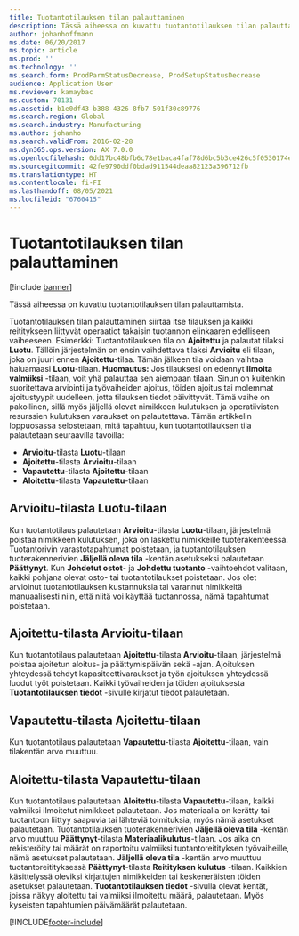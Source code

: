 ```yaml
---
title: Tuotantotilauksen tilan palauttaminen
description: Tässä aiheessa on kuvattu tuotantotilauksen tilan palauttamista.
author: johanhoffmann
ms.date: 06/20/2017
ms.topic: article
ms.prod: ''
ms.technology: ''
ms.search.form: ProdParmStatusDecrease, ProdSetupStatusDecrease
audience: Application User
ms.reviewer: kamaybac
ms.custom: 70131
ms.assetid: b1e0df43-b388-4326-8fb7-501f30c89776
ms.search.region: Global
ms.search.industry: Manufacturing
ms.author: johanho
ms.search.validFrom: 2016-02-28
ms.dyn365.ops.version: AX 7.0.0
ms.openlocfilehash: 0dd17bc48bfb6c78e1baca4faf78d6bc5b3ce426c5f0530174eccd95536a5859
ms.sourcegitcommit: 42fe9790ddf0bdad911544deaa82123a396712fb
ms.translationtype: HT
ms.contentlocale: fi-FI
ms.lasthandoff: 08/05/2021
ms.locfileid: "6760415"
---
```

# <a name="reverse-the-production-order-status"></a>Tuotantotilauksen tilan palauttaminen

[!include [banner](../includes/banner.md)]

Tässä aiheessa on kuvattu tuotantotilauksen tilan palauttamista. 

Tuotantotilauksen tilan palauttaminen siirtää itse tilauksen ja kaikki reititykseen liittyvät operaatiot takaisin tuotannon elinkaaren edelliseen vaiheeseen. Esimerkki: Tuotantotilauksen tila on **Ajoitettu** ja palautat tilaksi **Luotu**. Tällöin järjestelmän on ensin vaihdettava tilaksi **Arvioitu** eli tilaan, joka on juuri ennen **Ajoitettu**-tilaa. Tämän jälkeen tila voidaan vaihtaa haluamaasi **Luotu**-tilaan. **Huomautus:** Jos tilauksesi on edennyt **Ilmoita valmiiksi** -tilaan, voit yhä palauttaa sen aiempaan tilaan. Sinun on kuitenkin suoritettava arviointi ja työvaiheiden ajoitus, töiden ajoitus tai molemmat ajoitustyypit uudelleen, jotta tilauksen tiedot päivittyvät. Tämä vaihe on pakollinen, sillä myös jäljellä olevat nimikkeen kulutuksen ja operatiivisten resurssien kulutuksen varaukset on palautettava. Tämän artikkelin loppuosassa selostetaan, mitä tapahtuu, kun tuotantotilauksen tila palautetaan seuraavilla tavoilla:

-   **Arvioitu**-tilasta **Luotu**-tilaan
-   **Ajoitettu**-tilasta **Arvioitu**-tilaan
-   **Vapautettu**-tilasta **Ajoitettu**-tilaan
-   **Aloitettu**-tilasta **Vapautettu**-tilaan

## <a name="from-estimated-to-created"></a>Arvioitu-tilasta Luotu-tilaan
Kun tuotantotilaus palautetaan **Arvioitu**-tilasta **Luotu**-tilaan, järjestelmä poistaa nimikkeen kulutuksen, joka on laskettu nimikkeille tuoterakenteessa. Tuotantorivin varastotapahtumat poistetaan, ja tuotantotilauksen tuoterakennerivien **Jäljellä oleva tila** -kentän asetukseksi palautetaan **Päättynyt**. Kun **Johdetut ostot**- ja **Johdettu tuotanto** -vaihtoehdot valitaan, kaikki pohjana olevat osto- tai tuotantotilaukset poistetaan. Jos olet arvioinut tuotantotilauksen kustannuksia tai varannut nimikkeitä manuaalisesti niin, että niitä voi käyttää tuotannossa, nämä tapahtumat poistetaan.

## <a name="from-scheduled-to-estimated"></a>Ajoitettu-tilasta Arvioitu-tilaan
Kun tuotantotilaus palautetaan **Ajoitettu**-tilasta **Arvioitu**-tilaan, järjestelmä poistaa ajoitetun aloitus- ja päättymispäivän sekä -ajan. Ajoituksen yhteydessä tehdyt kapasiteettivaraukset ja työn ajoituksen yhteydessä luodut työt poistetaan. Kaikki työvaiheiden ja töiden ajoituksesta **Tuotantotilauksen tiedot** -sivulle kirjatut tiedot palautetaan.

## <a name="from-released-to-scheduled"></a>Vapautettu-tilasta Ajoitettu-tilaan
Kun tuotantotilaus palautetaan **Vapautettu**-tilasta **Ajoitettu**-tilaan, vain tilakentän arvo muuttuu.

## <a name="from-started-to-released"></a>Aloitettu-tilasta Vapautettu-tilaan
Kun tuotantotilaus palautetaan **Aloitettu**-tilasta **Vapautettu**-tilaan, kaikki valmiiksi ilmoitetut nimikkeet palautetaan. Jos materiaalia on kerätty tai tuotantoon liittyy saapuvia tai lähteviä toimituksia, myös nämä asetukset palautetaan. Tuotantotilauksen tuoterakennerivien **Jäljellä oleva tila** -kentän arvo muuttuu **Päättynyt**-tilasta **Materiaalikulutus**-tilaan. Jos aika on rekisteröity tai määrät on raportoitu valmiiksi tuotantoreitityksen työvaiheille, nämä asetukset palautetaan. **Jäljellä oleva tila** -kentän arvo muuttuu tuotantoreitityksessä **Päättynyt**-tilasta **Reitityksen kulutus** -tilaan. Kaikkien käsittelyssä oleviksi kirjattujen nimikkeiden tai keskeneräisten töiden asetukset palautetaan. **Tuotantotilauksen tiedot** -sivulla olevat kentät, joissa näkyy aloitettu tai valmiiksi ilmoitettu määrä, palautetaan. Myös kyseisten tapahtumien päivämäärät palautetaan.





[!INCLUDE[footer-include](../../includes/footer-banner.md)]